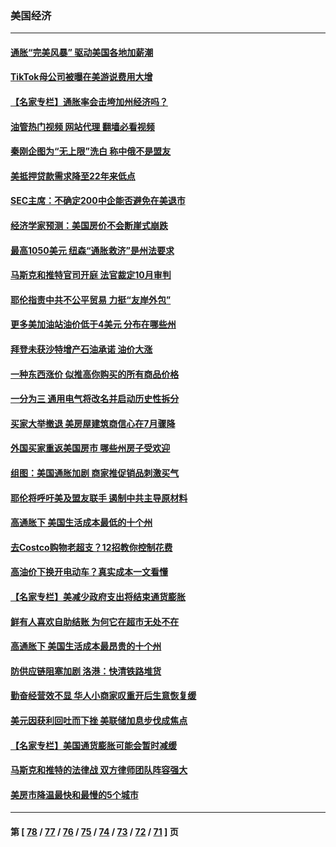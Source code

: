 ### 美国经济
---
#### [通胀“完美风暴” 驱动美国各地加薪潮](../../pages/ncid1078158/n13786635.md?07221245) 
#### [TikTok母公司被曝在美游说费用大增](../../pages/ncid1078158/n13786384.md?07221245) 
#### [【名家专栏】通胀率会击垮加州经济吗？](../../pages/ncid1078158/n13785455.md?07221245) 
#### [油管热门视频 网站代理 翻墙必看视频](http://209.222.30.114:81/youtube.html?07221245)
#### [秦刚企图为“无上限”洗白 称中俄不是盟友](../../pages/ncid1078158/n13785999.md?07221245) 
#### [美抵押贷款需求降至22年来低点](../../pages/ncid1078158/n13785643.md?07221245) 
#### [SEC主席：不确定200中企能否避免在美退市](../../pages/ncid1078158/n13785490.md?07221245) 
#### [经济学家预测：美国房价不会断崖式崩跌](../../pages/ncid1078158/n13784909.md?07221245) 
#### [最高1050美元 纽森“通胀救济”是州法要求](../../pages/ncid1078158/n13784812.md?07221245) 
#### [马斯克和推特官司开庭 法官裁定10月审判](../../pages/ncid1078158/n13784662.md?07221245) 
#### [耶伦指责中共不公平贸易 力挺“友岸外包”](../../pages/ncid1078158/n13784676.md?07221245) 
#### [更多美加油站油价低于4美元 分布在哪些州](../../pages/ncid1078158/n13784159.md?07221245) 
#### [拜登未获沙特增产石油承诺 油价大涨](../../pages/ncid1078158/n13784061.md?07221245) 
#### [一种东西涨价 似推高你购买的所有商品价格](../../pages/ncid1078158/n13782523.md?07221245) 
#### [一分为三 通用电气将改名并启动历史性拆分](../../pages/ncid1078158/n13783980.md?07221245) 
#### [买家大举撤退 美房屋建筑商信心在7月骤降](../../pages/ncid1078158/n13783979.md?07221245) 
#### [外国买家重返美国房市 哪些州房子受欢迎](../../pages/ncid1078158/n13783875.md?07221245) 
#### [组图：美国通胀加剧 商家推促销品刺激买气](../../pages/ncid1078158/n13783558.md?07221245) 
#### [耶伦将呼吁美及盟友联手 遏制中共主导原材料](../../pages/ncid1078158/n13783693.md?07221245) 
#### [高通胀下 美国生活成本最低的十个州](../../pages/ncid1078158/n13781967.md?07221245) 
#### [去Costco购物老超支？12招教你控制花费](../../pages/ncid1078158/n13778048.md?07221245) 
#### [高油价下换开电动车？真实成本一文看懂](../../pages/ncid1078158/n13778160.md?07221245) 
#### [【名家专栏】美减少政府支出将结束通货膨胀](../../pages/ncid1078158/n13782258.md?07221245) 
#### [鲜有人喜欢自助结账 为何它在超市无处不在](../../pages/ncid1078158/n13778829.md?07221245) 
#### [高通胀下 美国生活成本最昂贵的十个州](../../pages/ncid1078158/n13781891.md?07221245) 
#### [防供应链阻塞加剧 洛港：快清铁路堆货](../../pages/ncid1078158/n13782111.md?07221245) 
#### [勤奋经营效不显 华人小商家叹重开后生意恢复缓](../../pages/ncid1078158/n13781952.md?07221245) 
#### [美元因获利回吐而下挫 美联储加息步伐成焦点](../../pages/ncid1078158/n13781888.md?07221245) 
#### [【名家专栏】美国通货膨胀可能会暂时减缓](../../pages/ncid1078158/n13781618.md?07221245) 
#### [马斯克和推特的法律战 双方律师团队阵容强大](../../pages/ncid1078158/n13781799.md?07221245) 
#### [美房市降温最快和最慢的5个城市](../../pages/ncid1078158/n13781887.md?07221245) 

---
#### 第 [ [78](./78.md?07221245) / [77](./77.md?07221245) / [76](./76.md?07221245) / [75](./75.md?07221245) / [74](./74.md?07221245) / [73](./73.md?07221245) / [72](./72.md?07221245) / [71](./71.md?07221245) ] 页
